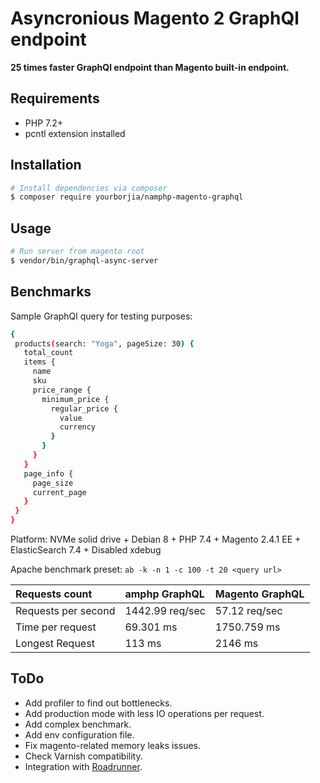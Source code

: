 # Asyncronious Magento 2 GraphQl endpoint
**25 times faster GraphQl endpoint than Magento built-in endpoint.**
## Requirements
- PHP 7.2+
- pcntl extension installed
## Installation
```bash
# Install dependencies via composer
$ composer require yourborjia/namphp-magento-graphql
```
## Usage
```bash
# Run server from magento root
$ vendor/bin/graphql-async-server
```
## Benchmarks
Sample GraphQl query for testing purposes:
 ```bash
{
  products(search: "Yoga", pageSize: 30) {
    total_count
    items {
      name
      sku
      price_range {
        minimum_price {
          regular_price {
            value
            currency
          }
        }
      }
    }
    page_info {
      page_size
      current_page
    }
  }
}
 ```
Platform: NVMe solid drive + Debian 8 + PHP 7.4 + Magento 2.4.1 EE + ElasticSearch 7.4 + Disabled xdebug

Apache benchmark preset: `ab -k -n 1 -c 100 -t 20 <query url>`

| Requests count      | amphp GraphQL   | Magento GraphQL |
|:------------------- |:--------------- |:--------------- |
| Requests per second | 1442.99 req/sec | 57.12 req/sec   |
| Time per request    | 69.301 ms       | 1750.759 ms     |
| Longest Request     | 113 ms          | 2146 ms         |

## ToDo
- Add profiler to find out bottlenecks.
- Add production mode with less IO operations per request.
- Add complex benchmark.
- Add env configuration file.
- Fix magento-related memory leaks issues.
- Check Varnish compatibility.
- Integration with [Roadrunner](https://github.com/spiral/roadrunner).